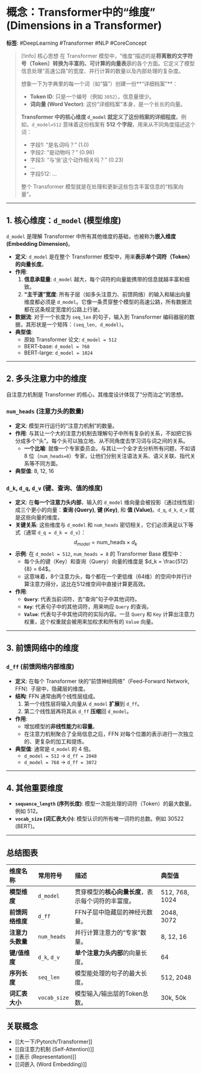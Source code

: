 # 概念：Transformer中的“维度” (Dimensions in a Transformer)

**标签**: #DeepLearning #Transformer #NLP #CoreConcept

> [!info] 核心思想
> 在 Transformer 模型中，“维度”描述的是**将离散的文字符号（Token）转换为丰富的、可计算的向量表示**的各个方面。它定义了模型信息处理“高速公路”的宽度、并行计算的数量以及内部处理的复杂度。
>
> 想象一下为字典里的每一个词（如“猫”）创建一份**“详细档案”**：
> - **Token ID**: 只是一个编号（例如 `3052`），信息量很少。
> - **词向量 (Word Vector)**: 这份“详细档案”本身，是一个长长的向量。
>
> **Transformer 中的核心维度 `d_model` 就定义了这份档案的详细程度**。例如，`d_model=512` 意味着这份档案有 **512 个字段**，用来从不同角度描述这个词：
> - 字段1: “是名词吗？” (1.0)
> - 字段2: “是动物吗？” (0.98)
> - 字段3: “与‘坐’这个动作相关吗？” (0.23)
> - ...
> - 字段512: ...
>
> 整个 Transformer 模型就是在处理和更新这些包含丰富信息的“档案向量”。

---

## 1. 核心维度：`d_model` (模型维度)

`d_model` 是理解 Transformer 中所有其他维度的基础，也被称为**嵌入维度 (Embedding Dimension)**。

- **定义**: `d_model` 是在整个 Transformer 模型中，用来**表示单个词符（Token）的向量长度**。
- **作用**:
    1.  **信息承载量**: `d_model` 越大，每个词符的向量能携带的信息就越丰富和细致。
    2.  **“主干道”宽度**: 所有子层（如多头注意力、前馈网络）的输入和输出向量维度都必须是 `d_model`。它像一条贯穿整个模型的高速公路，所有数据流都在这条规定宽度的公路上行驶。
- **数据流**: 对于一个长度为 `seq_len` 的句子，输入到 Transformer 编码器层的数据，其形状是一个矩阵：`(seq_len, d_model)`。
- **典型值**:
    - 原始 Transformer 论文: `d_model = 512`
    - BERT-base: `d_model = 768`
    - BERT-large: `d_model = 1024`

---

## 2. 多头注意力中的维度

自注意力机制是 Transformer 的核心，其维度设计体现了“分而治之”的思想。

### `num_heads` (注意力头的数量)
- **定义**: 模型并行运行的“注意力机制”的数量。
- **作用**: 与其让一个大的注意力机制去理解句子中所有复杂的关系，不如把它拆分成多个“头”。每个头可以独立地、从不同角度去学习词与词之间的关系。
    - **一个比喻**: 就像一个专家委员会。与其让一个全才去分析所有问题，不如请 8 位（`num_heads=8`）专家，让他们分别关注语法关系、语义关联、指代关系等不同方面。
- **典型值**: 8, 12, 16

### `d_k`, `d_q`, `d_v` (键、查询、值的维度)
- **定义**: 在**每一个注意力头内部**，输入的 `d_model` 维向量会被投影（通过线性层）成三个更小的向量：**查询 (Query)**, **键 (Key)**, 和 **值 (Value)**。`d_q`, `d_k`, `d_v` 就是这些向量的维度。
- **关键关系**: 这些维度与 `d_model` 和 `num_heads` 密切相关，它们必须满足以下等式（通常 `d_q = d_k = d_v`）：
  $$ d_{model} = \text{num\_heads} \times d_k $$
- **示例**: 在 `d_model = 512`, `num_heads = 8` 的 Transformer Base 模型中：
  - 每个头的键（Key）和查询（Query）向量的维度是 $d_k = \frac{512}{8} = 64$。
  - 这意味着，8个注意力头，每个都在一个更低维（64维）的空间中并行计算注意力得分，这比在512维空间中直接计算更高效。
- **作用**:
    - **`Query`**: 代表当前词符，去“查询”句子中其他词符。
    - **`Key`**: 代表句子中的其他词符，用来响应 `Query` 的查询。
    - **`Value`**: 代表句子中其他词符的实际内容。一旦 `Query` 和 `Key` 计算出注意力权重，这个权重就会被用来加权求和所有的 `Value` 向量。

---

## 3. 前馈网络中的维度

### `d_ff` (前馈网络内部维度)
- **定义**: 在每个 Transformer 块的“前馈神经网络”（Feed-Forward Network, FFN）子层中，隐藏层的维度。
- **结构**: FFN 通常由两个线性层组成。
    1.  第一个线性层将输入向量从 `d_model` **扩展**到 `d_ff`。
    2.  第二个线性层再将其从 `d_ff` **压缩**回 `d_model`。
- **作用**:
    - 增加模型的**非线性能力**和**容量**。
    - 在注意力机制聚合了全局信息之后，FFN 对每个位置的表示进行一次独立的、更复杂的加工和提炼。
- **典型值**: 通常是 `d_model` 的 4 倍。
    - `d_model = 512` -> `d_ff = 2048`
    - `d_model = 768` -> `d_ff = 3072`

---

## 4. 其他重要维度

- **`sequence_length` (序列长度)**: 模型一次能处理的词符（Token）的最大数量。例如 512。
- **`vocab_size` (词汇表大小)**: 模型认识的所有唯一词符的总数。例如 30522 (BERT)。

---

## 总结图表

| 维度名称 | 常用符号 | 描述 | 典型值 |
| :--- | :--- | :--- | :--- |
| **模型维度** | `d_model` | 贯穿模型的**核心向量长度**，表示每个词符的丰富度。 | 512, 768, 1024 |
| **前馈网络维度** | `d_ff` | FFN子层中隐藏层的神经元数量。 | 2048, 3072 |
| **注意力头数量** | `num_heads` | 并行计算注意力的“专家”数量。 | 8, 12, 16 |
| **键/值维度** | `d_k`, `d_v` | **单个注意力头内部**的向量长度。 | 64 |
| **序列长度** | `seq_len` | 模型能处理的句子的最大长度。 | 512, 2048 |
| **词汇表大小** | `vocab_size` | 模型输入/输出层的Token总数。 | 30k, 50k |

## 关联概念
- [[大一下/Pytorch/Transformer]]
- [[自注意力机制 (Self-Attention)]]
- [[表示 (Representation)]]
- [[词嵌入 (Word Embedding)]]